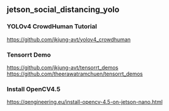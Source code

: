 ## jetson_social_distancing_yolo

### YOLOv4 CrowdHuman Tutorial
https://github.com/jkjung-avt/yolov4_crowdhuman

### Tensorrt Demo
https://github.com/jkjung-avt/tensorrt_demos
https://github.com/theerawatramchuen/tensorrt_demos

### Install OpenCV4.5
https://qengineering.eu/install-opencv-4.5-on-jetson-nano.html
